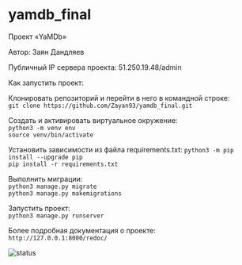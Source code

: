 # yamdb_final

Проект «YaMDb»

Автор: Заян Дандляев

Публичный IP сервера проекта: 51.250.19.48/admin


Как запустить проект:

Клонировать репозиторий и перейти в него в командной строке:\
`git clone https://github.com/Zayan93/yamdb_final.git`

Cоздать и активировать виртуальное окружение:\
`python3 -m venv env` \
`source venv/bin/activate`

Установить зависимости из файла requirements.txt:
`python3 -m pip install --upgrade pip` \
`pip install -r requirements.txt`

Выполнить миграции:\
`python3 manage.py migrate` \
`python3 manage.py makemigrations`



Запустить проект:\
`python3 manage.py runserver` 

Более подробная документация о проекте:\
`http://127.0.0.1:8000/redoc/`


![status](https://github.com/Zayan93/yamdb_final/actions/workflows/yamdb_workflow.yml/badge.svg)
